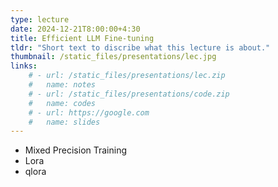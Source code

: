 ```yaml
---
type: lecture
date: 2024-12-21T8:00:00+4:30
title: Efficient LLM Fine-tuning
tldr: "Short text to discribe what this lecture is about."
thumbnail: /static_files/presentations/lec.jpg
links: 
    # - url: /static_files/presentations/lec.zip
    #   name: notes
    # - url: /static_files/presentations/code.zip
    #   name: codes
    # - url: https://google.com
    #   name: slides
---
```

- Mixed Precision Training
- Lora
- qlora

<!-- **Suggested Readings:** -->
<!-- - [Readings 1](http://example.com)
- [Readings 2](http://example.com) -->

